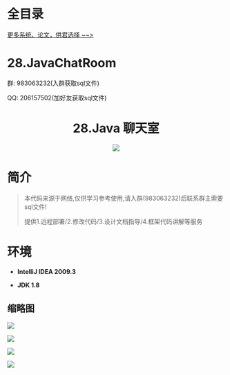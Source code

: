 # 全目录

[更多系统、论文，供君选择 ~~>](https://www.yuque.com/wisebit/blog)

# 28.JavaChatRoom

<p>群: 983063232(入群获取sql文件)</p>
<p>QQ: 206157502(加好友获取sql文件)</p>

<p><h1 align="center">28.Java 聊天室</h1></p>


<p align="center">
	<img src="https://img.shields.io/badge/jdk-1.8-orange.svg"/>
</p>

# 简介

> 本代码来源于网络,仅供学习参考使用,请入群(983063232)后联系群主索要sql文件!
>
> 提供1.远程部署/2.修改代码/3.设计文档指导/4.框架代码讲解等服务

# 环境

- <b>IntelliJ IDEA 2009.3</b>

- <b>JDK 1.8</b>


## 缩略图

![](https://bitwise.oss-cn-heyuan.aliyuncs.com/2024/9/10/ab570d4d-0c0f-4db8-b7cb-bdf3eb107828.png)

![](https://bitwise.oss-cn-heyuan.aliyuncs.com/2024/9/10/eaffd347-04d0-425a-8dd0-b887d1645639.png)

![](https://bitwise.oss-cn-heyuan.aliyuncs.com/2024/9/10/c9eefb0b-af13-458d-a0f4-b2a58ad3e6ad.png)

![](https://bitwise.oss-cn-heyuan.aliyuncs.com/2024/9/10/e3433ca8-8a9e-4e99-825b-2ea5cffdebd3.png)


